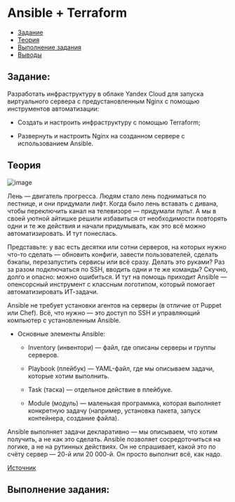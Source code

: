 # Ansible + Terraform

- [Задание](#задание)
- [Теория](#теория)
- [Выполнение задания](#выполнение-задания)
- [Выводы](#выводы)

## Задание: 

Разработать инфраструктуру в облаке Yandex Cloud для запуска виртуального сервера с предустановленным Nginx с помощью инструментов автоматизации:

* Создать и настроить инфраструктуру с помощью Terraform;

* Развернуть и настроить Nginx на созданном сервере с использованием Ansible.

## Теория

![image](https://github.com/user-attachments/assets/0c45a1a1-f1e1-45b7-a24b-aeb4dff3b6a0)

Лень — двигатель прогресса. Людям стало лень подниматься по лестнице, и они придумали лифт. Когда было лень вставать с дивана, чтобы переключить канал на телевизоре — придумали пульт.
А мы в своей уютной айтишке решили избавиться от необходимости повторять одни и те же действия и начали придумывать, как это всё можно автоматизировать. И тут понеслась.

Представьте: у вас есть десятки или сотни серверов, на которых нужно что-то сделать — обновить конфиги, завести пользователей, сделать бэкапы, перезапустить сервисы или всё сразу. Делать это руками? Раз за разом подключаться по SSH, вводить одни и те же команды? Скучно, долго и опасно: можно ошибиться.
И тут на помощь приходит Ansible — опенсорсный инструмент с классным логотипом, который помогает автоматизировать ИТ-задачи.

Ansible не требует установки агентов на серверы (в отличие от Puppet или Chef). Всё, что нужно — это доступ по SSH и управляющий компьютер с установленным Ansible.

* Основные элементы Ansible:

  * Inventory (инвентори) — файл, где описаны серверы и группы серверов.

  * Playbook (плейбук) — YAML-файл, где мы описываем задачи, которые хотим выполнить.

  * Task (таска) — отдельное действие в плейбуке.

  * Module (модуль) — маленькая программка, которая выполняет конкретную задачу (например, установка пакета, запуск контейнера, создание файла).

Ansible выполняет задачи декларативно — мы описываем, что хотим получить, а не как это сделать. Ansible позволяет сосредоточиться на логике, а не на рутинных действиях. Он не спрашивает, какой это по счёту сервер — 20-й или 20 000-й. Он просто выполнит всё, как надо.

[Источник](https://www.youtube.com/watch?v=23Zec3ORJOY&t=4s&ab_channel=MerionAcademy)

## Выполнение задания:


